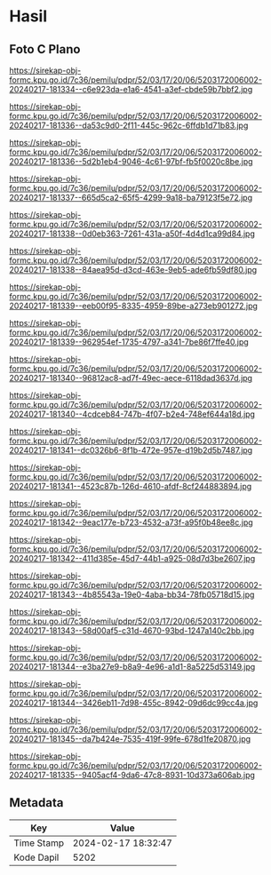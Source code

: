 # Hasil

## Foto C Plano

https://sirekap-obj-formc.kpu.go.id/7c36/pemilu/pdpr/52/03/17/20/06/5203172006002-20240217-181334--c6e923da-e1a6-4541-a3ef-cbde59b7bbf2.jpg

https://sirekap-obj-formc.kpu.go.id/7c36/pemilu/pdpr/52/03/17/20/06/5203172006002-20240217-181336--da53c9d0-2f11-445c-962c-6ffdb1d71b83.jpg

https://sirekap-obj-formc.kpu.go.id/7c36/pemilu/pdpr/52/03/17/20/06/5203172006002-20240217-181336--5d2b1eb4-9046-4c61-97bf-fb5f0020c8be.jpg

https://sirekap-obj-formc.kpu.go.id/7c36/pemilu/pdpr/52/03/17/20/06/5203172006002-20240217-181337--665d5ca2-65f5-4299-9a18-ba79123f5e72.jpg

https://sirekap-obj-formc.kpu.go.id/7c36/pemilu/pdpr/52/03/17/20/06/5203172006002-20240217-181338--0d0eb363-7261-431a-a50f-4d4d1ca99d84.jpg

https://sirekap-obj-formc.kpu.go.id/7c36/pemilu/pdpr/52/03/17/20/06/5203172006002-20240217-181338--84aea95d-d3cd-463e-9eb5-ade6fb59df80.jpg

https://sirekap-obj-formc.kpu.go.id/7c36/pemilu/pdpr/52/03/17/20/06/5203172006002-20240217-181339--eeb00f95-8335-4959-89be-a273eb901272.jpg

https://sirekap-obj-formc.kpu.go.id/7c36/pemilu/pdpr/52/03/17/20/06/5203172006002-20240217-181339--962954ef-1735-4797-a341-7be86f7ffe40.jpg

https://sirekap-obj-formc.kpu.go.id/7c36/pemilu/pdpr/52/03/17/20/06/5203172006002-20240217-181340--96812ac8-ad7f-49ec-aece-6118dad3637d.jpg

https://sirekap-obj-formc.kpu.go.id/7c36/pemilu/pdpr/52/03/17/20/06/5203172006002-20240217-181340--4cdceb84-747b-4f07-b2e4-748ef644a18d.jpg

https://sirekap-obj-formc.kpu.go.id/7c36/pemilu/pdpr/52/03/17/20/06/5203172006002-20240217-181341--dc0326b6-8f1b-472e-957e-d19b2d5b7487.jpg

https://sirekap-obj-formc.kpu.go.id/7c36/pemilu/pdpr/52/03/17/20/06/5203172006002-20240217-181341--4523c87b-126d-4610-afdf-8cf244883894.jpg

https://sirekap-obj-formc.kpu.go.id/7c36/pemilu/pdpr/52/03/17/20/06/5203172006002-20240217-181342--9eac177e-b723-4532-a73f-a95f0b48ee8c.jpg

https://sirekap-obj-formc.kpu.go.id/7c36/pemilu/pdpr/52/03/17/20/06/5203172006002-20240217-181342--411d385e-45d7-44b1-a925-08d7d3be2607.jpg

https://sirekap-obj-formc.kpu.go.id/7c36/pemilu/pdpr/52/03/17/20/06/5203172006002-20240217-181343--4b85543a-19e0-4aba-bb34-78fb05718d15.jpg

https://sirekap-obj-formc.kpu.go.id/7c36/pemilu/pdpr/52/03/17/20/06/5203172006002-20240217-181343--58d00af5-c31d-4670-93bd-1247a140c2bb.jpg

https://sirekap-obj-formc.kpu.go.id/7c36/pemilu/pdpr/52/03/17/20/06/5203172006002-20240217-181344--e3ba27e9-b8a9-4e96-a1d1-8a5225d53149.jpg

https://sirekap-obj-formc.kpu.go.id/7c36/pemilu/pdpr/52/03/17/20/06/5203172006002-20240217-181344--3426eb11-7d98-455c-8942-09d6dc99cc4a.jpg

https://sirekap-obj-formc.kpu.go.id/7c36/pemilu/pdpr/52/03/17/20/06/5203172006002-20240217-181345--da7b424e-7535-419f-99fe-678d1fe20870.jpg

https://sirekap-obj-formc.kpu.go.id/7c36/pemilu/pdpr/52/03/17/20/06/5203172006002-20240217-181335--9405acf4-9da6-47c8-8931-10d373a606ab.jpg


## Metadata

| Key        | Value               |
| ---------- | ------------------- |
| Time Stamp | 2024-02-17 18:32:47 |
| Kode Dapil | 5202                |



